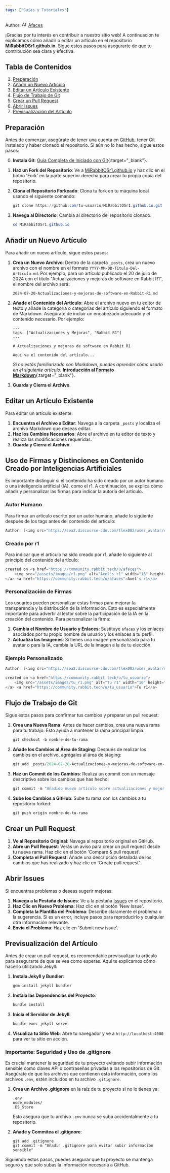 ```yaml
---
tags: ["Guías y Tutoriales"]
---
```


Author: [<img src="https://sea2.discourse-cdn.com/flex002/user_avatar/community.rabbit.tech/afaces/48/2649_2.png" alt="Afaces" width="16" height="16">](https://community.rabbit.tech/u/afaces) [Afaces](https://community.rabbit.tech/u/afaces)

¡Gracias por tu interés en contribuir a nuestro sitio web! A continuación te explicamos cómo añadir o editar un artículo en el repositorio **MiRabbitOSr1.github.io**. Sigue estos pasos para asegurarte de que tu contribución sea clara y efectiva.

## Tabla de Contenidos
1. [Preparación](#preparación)
2. [Añadir un Nuevo Artículo](#añadir-un-nuevo-artículo)
3. [Editar un Artículo Existente](#editar-un-artículo-existente)
4. [Flujo de Trabajo de Git](#flujo-de-trabajo-de-git)
5. [Crear un Pull Request](#crear-un-pull-request)
6. [Abrir Issues](#abrir-issues)
7. [Previsualización del Artículo](#previsualización-del-artículo)

## Preparación

Antes de comenzar, asegúrate de tener una cuenta en [GitHub](https://github.com), tener Git instalado y haber clonado el repositorio. Si aún no lo has hecho, sigue estos pasos:

0. **Instala Git**: [Guía Completa de Iniciado con Git](https://medium.com/@axelfernandezcurros/tu-gu%C3%ADa-completa-de-iniciado-con-git-b6b475bb6991){:target="_blank"}.

1. **Haz un Fork del Repositorio**: Ve a [MiRabbitOSr1.github.io](https://github.com/MiRabbitOSr1/MiRabbitOSr1.github.io) y haz clic en el botón 'Fork' en la parte superior derecha para crear tu propia copia del repositorio.
2. **Clona el Repositorio Forkeado**: Clona tu fork en tu máquina local usando el siguiente comando:
    ```powershell
    git clone https://github.com/tu-usuario/MiRabbitOSr1.github.io.git
    ```
3. **Navega al Directorio**: Cambia al directorio del repositorio clonado:
    ```powershell
    cd MiRabbitOSr1.github.io
    ```


## Añadir un Nuevo Artículo

Para añadir un nuevo artículo, sigue estos pasos:

1. **Crea un Nuevo Archivo**: Dentro de la carpeta `_posts`, crea un nuevo archivo con el nombre en el formato `YYYY-MM-DD-Titulo-Del-Artículo.md`. Por ejemplo, para un artículo publicado el 20 de julio de 2024 con el título "Actualizaciones y mejoras de software en Rabbit R1", el nombre del archivo será:
    ```plaintext
    2024-07-20-Actualizaciones-y-mejoras-de-software-en-Rabbit-R1.md
    ```

2. **Añade el Contenido del Artículo**: Abre el archivo nuevo en tu editor de texto y añade la categoría o categorías del artículo siguiendo el formato de Markdown. Asegúrate de incluir un encabezado adecuado y el contenido necesario. Por ejemplo:
    ```plaintext
    ---
    tags: ["Actualizaciones y Mejoras", "Rabbit R1"]
    ---

    # Actualizaciones y mejoras de software en Rabbit R1

    Aquí va el contenido del artículo...
    ```

    *Si no estás familiarizado con Markdown, puedes aprender cómo usarlo en el siguiente artículo:* [**Introducción al Formato Markdown**](https://medium.com/@axelfernandezcurros/introducci%C3%B3n-al-formato-markdown-0486e5b47809){:target="_blank"}.

3. **Guarda y Cierra el Archivo**.

## Editar un Artículo Existente

Para editar un artículo existente:

1. **Encuentra el Archivo a Editar**: Navega a la carpeta `_posts` y localiza el archivo Markdown que deseas editar.
2. **Haz los Cambios Necesarios**: Abre el archivo en tu editor de texto y realiza las modificaciones requeridas.
3. **Guarda y Cierra el Archivo**.

## Uso de Firmas y Distinciones en Contenido Creado por Inteligencias Artificiales

Es importante distinguir si el contenido ha sido creado por un autor humano o una inteligencia artificial (IA), como el r1. A continuación, se explica cómo añadir y personalizar las firmas para indicar la autoría del artículo.

### Autor Humano

Para firmar un artículo escrito por un autor humano, añade lo siguiente después de los tags antes del contenido del artículo:

```powershell
Author: [<img src="https://sea2.discourse-cdn.com/flex002/user_avatar/community.rabbit.tech/afaces/48/2649_2.png" alt="Afaces" width="16" height="16">](https://community.rabbit.tech/u/afaces) [Afaces](https://community.rabbit.tech/u/afaces)
```

### Creado por r1

Para indicar que el artículo ha sido creado por r1, añade lo siguiente al principio del contenido del artículo:

```powershell
created on <a href="https://community.rabbit.tech/u/afaces">
    <img src="/assets/images/r1.png" alt="Axel's r1" width="16" height="16">
</a> <a href="https://community.rabbit.tech/u/afaces">Axel's r1</a>
```

### Personalización de Firmas

Los usuarios pueden personalizar estas firmas para mejorar la transparencia y la distribución de la información. Esto es especialmente importante para advertir al lector sobre la participación de la IA en la creación del contenido. Para personalizar la firma:

1. **Cambia el Nombre de Usuario y Enlaces**: Sustituye `afaces` y los enlaces asociados por tu propio nombre de usuario y los enlaces a tu perfil.
2. **Actualiza las Imágenes**: Si tienes una imagen personalizada para tu avatar o para la IA, cambia la URL de la imagen a la de tu elección.

### Ejemplo Personalizado

```powershell
Author: [<img src="https://sea2.discourse-cdn.com/flex002/user_avatar/community.rabbit.tech/tu_usuario/48/2649_2.png" alt="Tu Usuario" width="16" height="16">](https://community.rabbit.tech/u/tu_usuario) [Tu Nombre](https://community.rabbit.tech/u/tu_usuario)

created on <a href="https://community.rabbit.tech/u/tu_usuario">
    <img src="/assets/images/tu_r1.png" alt="Tu r1" width="16" height="16">
</a> <a href="https://community.rabbit.tech/u/tu_usuario">Tu r1</a>
```



## Flujo de Trabajo de Git

Sigue estos pasos para confirmar tus cambios y preparar un pull request:

1. **Crea una Nueva Rama**: Antes de hacer cambios, crea una nueva rama para tu trabajo. Esto ayuda a mantener la rama principal limpia.
    ```powershell
    git checkout -b nombre-de-tu-rama
    ```
   
2. **Añade los Cambios al Área de Staging**: Después de realizar los cambios en el archivo, agrégales al área de staging:
    ```powershell
    git add _posts/2024-07-20-Actualizaciones-y-mejoras-de-software-en-Rabbit-R1.md
    ```
   
3. **Haz un Commit de los Cambios**: Realiza un commit con un mensaje descriptivo sobre los cambios que has hecho:
    ```powershell
    git commit -m "Añadido nuevo artículo sobre actualizaciones y mejoras en Rabbit R1"
    ```

4. **Sube los Cambios a GitHub**: Sube tu rama con los cambios a tu repositorio forked:
    ```powershell
    git push origin nombre-de-tu-rama
    ```

## Crear un Pull Request

1. **Ve al Repositorio Original**: Navega al repositorio original en GitHub.
2. **Abre un Pull Request**: Verás un aviso para crear un pull request desde tu nueva rama. Haz clic en el botón 'Compare & pull request'.
3. **Completa el Pull Request**: Añade una descripción detallada de los cambios que has realizado y haz clic en 'Create pull request'.

## Abrir Issues

Si encuentras problemas o deseas sugerir mejoras:

1. **Navega a la Pestaña de Issues**: Ve a la pestaña [Issues](https://github.com/MiRabbitOSr1/MiRabbitOSr1.github.io/issues) en el repositorio.
2. **Haz Clic en Nuevo Problema**: Haz clic en el botón 'New Issue'.
3. **Completa la Plantilla del Problema**: Describe claramente el problema o la sugerencia. Si es un error, incluye pasos para reproducirlo y cualquier otra información relevante.
4. **Envía el Problema**: Haz clic en 'Submit new issue'.

## Previsualización del Artículo

Antes de crear un pull request, es recomendable previsualizar tu artículo para asegurarte de que se vea como esperas. Aquí te explicamos cómo hacerlo utilizando Jekyll:

1. **Instala Jekyll y Bundler**:
    ```powershell
    gem install jekyll bundler
    ```

2. **Instala las Dependencias del Proyecto**:
    ```powershell
    bundle install
    ```

3. **Inicia el Servidor de Jekyll**:
    ```powershell
    bundle exec jekyll serve
    ```

4. **Visualiza tu Sitio Web**: Abre tu navegador y ve a `http://localhost:4000` para ver tu sitio en acción.

### Importante: Seguridad y Uso de .gitignore

Es crucial mantener la seguridad de tu proyecto evitando subir información sensible como claves API o contraseñas privadas a los repositorios de Git. Asegúrate de que los archivos que contienen esta información, como los archivos `.env`, estén incluidos en tu archivo `.gitignore`.

1. **Crea un Archivo .gitignore** en la raíz de tu proyecto si no lo tienes ya:
    ```plaintext
    .env
    node_modules/
    .DS_Store
    ```
    Esto asegura que tu archivo `.env` nunca se suba accidentalmente a tu repositorio.

2. **Añade y Commitea el .gitignore**:
    ```plaintext
    git add .gitignore
    git commit -m "Añadir .gitignore para evitar subir información sensible"
    ```

Siguiendo estos pasos, puedes asegurar que tu proyecto se mantenga seguro y que solo subas la información necesaria a GitHub.
